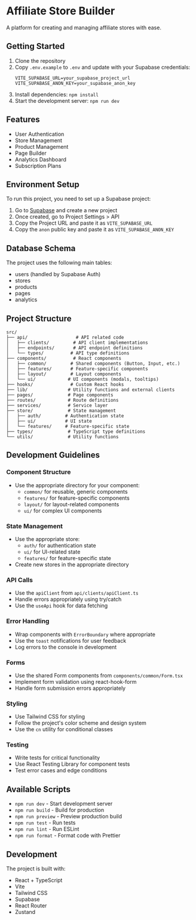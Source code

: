 # Affiliate Store Builder

A platform for creating and managing affiliate stores with ease.

## Getting Started

1. Clone the repository
2. Copy `.env.example` to `.env` and update with your Supabase credentials:
   ```
   VITE_SUPABASE_URL=your_supabase_project_url
   VITE_SUPABASE_ANON_KEY=your_supabase_anon_key
   ```
3. Install dependencies: `npm install`
4. Start the development server: `npm run dev`

## Features

- User Authentication
- Store Management
- Product Management
- Page Builder
- Analytics Dashboard
- Subscription Plans

## Environment Setup

To run this project, you need to set up a Supabase project:

1. Go to [Supabase](https://supabase.com) and create a new project
2. Once created, go to Project Settings > API
3. Copy the Project URL and paste it as `VITE_SUPABASE_URL`
4. Copy the `anon` public key and paste it as `VITE_SUPABASE_ANON_KEY`

## Database Schema

The project uses the following main tables:

- users (handled by Supabase Auth)
- stores
- products
- pages
- analytics

## Project Structure

```
src/
├── api/                  # API related code
│   ├── clients/         # API client implementations
│   ├── endpoints/       # API endpoint definitions
│   └── types/          # API type definitions
├── components/          # React components
│   ├── common/         # Shared components (Button, Input, etc.)
│   ├── features/       # Feature-specific components
│   ├── layout/         # Layout components
│   └── ui/            # UI components (modals, tooltips)
├── hooks/              # Custom React hooks
├── lib/               # Utility functions and external clients
├── pages/             # Page components
├── routes/            # Route definitions
├── services/          # Service layer
├── store/             # State management
│   ├── auth/         # Authentication state
│   ├── ui/           # UI state
│   └── features/     # Feature-specific state
├── types/             # TypeScript type definitions
└── utils/             # Utility functions
```

## Development Guidelines

### Component Structure
- Use the appropriate directory for your component:
  - `common/` for reusable, generic components
  - `features/` for feature-specific components
  - `layout/` for layout-related components
  - `ui/` for complex UI components

### State Management
- Use the appropriate store:
  - `auth/` for authentication state
  - `ui/` for UI-related state
  - `features/` for feature-specific state
- Create new stores in the appropriate directory

### API Calls
- Use the `apiClient` from `api/clients/apiClient.ts`
- Handle errors appropriately using try/catch
- Use the `useApi` hook for data fetching

### Error Handling
- Wrap components with `ErrorBoundary` where appropriate
- Use the `toast` notifications for user feedback
- Log errors to the console in development

### Forms
- Use the shared Form components from `components/common/Form.tsx`
- Implement form validation using react-hook-form
- Handle form submission errors appropriately

### Styling
- Use Tailwind CSS for styling
- Follow the project's color scheme and design system
- Use the `cn` utility for conditional classes

### Testing
- Write tests for critical functionality
- Use React Testing Library for component tests
- Test error cases and edge conditions

## Available Scripts

- `npm run dev` - Start development server
- `npm run build` - Build for production
- `npm run preview` - Preview production build
- `npm run test` - Run tests
- `npm run lint` - Run ESLint
- `npm run format` - Format code with Prettier

## Development

The project is built with:

- React + TypeScript
- Vite
- Tailwind CSS
- Supabase
- React Router
- Zustand